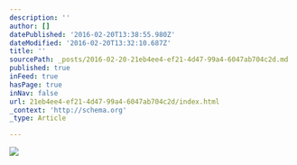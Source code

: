 ```yaml
---
description: ''
author: []
datePublished: '2016-02-20T13:38:55.980Z'
dateModified: '2016-02-20T13:32:10.687Z'
title: ''
sourcePath: _posts/2016-02-20-21eb4ee4-ef21-4d47-99a4-6047ab704c2d.md
published: true
inFeed: true
hasPage: true
inNav: false
url: 21eb4ee4-ef21-4d47-99a4-6047ab704c2d/index.html
_context: 'http://schema.org'
_type: Article

---
```

![](https://the-grid-user-content.s3-us-west-2.amazonaws.com/9ac79081-0cec-4b18-a234-aac4ced4e22d.png)